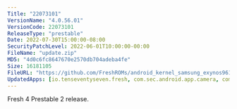 ```yaml
---
Title: "22073101"
VersionName: "4.0.56.01"
VersionCode: 22073101
ReleaseType: "prestable"
Date: 2022-07-30T15:00:00-08:00
SecurityPatchLevel: 2022-06-01T10:00:00-00:00
FileName: "update.zip"
MD5: "4d0c6fc8647670e2570db704adeba4fe"
Size: 16181105
FileURL: "https://github.com/FreshROMs/android_kernel_samsung_exynos9610_mint/releases/download/xbeta-1185_a50dx/MintBeta-1185.A12.OneUI4-Enforcing_A50.CI.zip"
UpdatedApps: [io.tenseventyseven.fresh, com.sec.android.app.camera, com.android.chrome, com.sec.android.app.camera, io.tensevntysevn.fresh.framework]
---
```


Fresh 4 Prestable 2 release.
